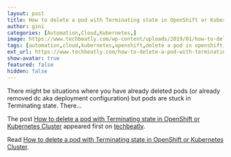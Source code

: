 ```yaml
---
layout: post
title: How to delete a pod with Terminating state in OpenShift or Kubernetes Cluster
author: gini
categories: [Automation,Cloud,Kubernetes,]
image: https://www.techbeatly.com/wp-content/uploads/2019/01/how-to-delete-a-pod-with-terminating-state-in-openshift-or-kubernetes-cluster.jpg
tags: [automation,cloud,kubernetes,openshift,delete a pod in openshift,delete pods in kubernetes,how to delete a pod with terminating state,how to delete pods hanging in terminating state,openshift api,openshift api object manipulation,openshift cluster,pods are stuck in &#039;terminating&#039; state.,pods are stuck in &#039;unknown&#039; state,pods can not be deleted,]
ext_url: https://www.techbeatly.com/how-to-delete-a-pod-with-terminating-state-in-openshift-or-kubernetes-cluster/
show-avatar: true
featured: false
hidden: false
---
```


<p>There might be situations where you have already deleted pods (or already removed dc aka deployment configuration) but pods are stuck in Terminating state. There&#46;&#46;&#46;</p>
<p>The post <a href="https://www.techbeatly.com/how-to-delete-a-pod-with-terminating-state-in-openshift-or-kubernetes-cluster/" rel="nofollow">How to delete a pod with Terminating state in OpenShift or Kubernetes Cluster</a> appeared first on <a href="https://www.techbeatly.com" rel="nofollow">techbeatly</a>.</p>

Read [How to delete a pod with Terminating state in OpenShift or Kubernetes Cluster](https://www.techbeatly.com/how-to-delete-a-pod-with-terminating-state-in-openshift-or-kubernetes-cluster/).